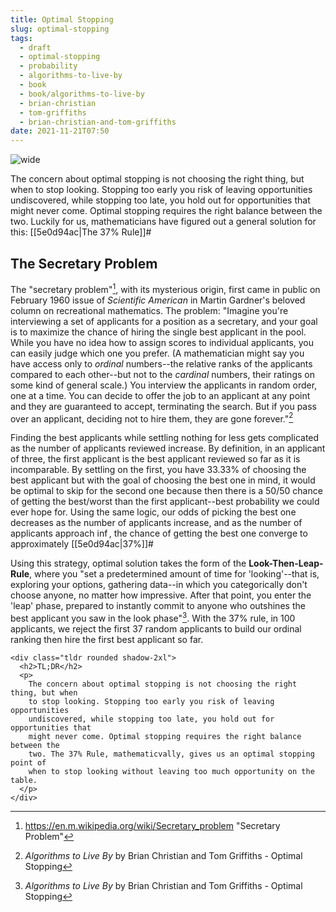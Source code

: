 ```yaml
---
title: Optimal Stopping
slug: optimal-stopping
tags:
  - draft
  - optimal-stopping
  - probability
  - algorithms-to-live-by
  - book
  - book/algorithms-to-live-by
  - brian-christian
  - tom-griffiths
  - brian-christian-and-tom-griffiths
date: 2021-11-21T07:50
---
```



![wide](https://upload.wikimedia.org/wikipedia/commons/thumb/c/c4/Secretary_problem_graphs.svg/1280px-Secretary_problem_graphs.svg.png "Image from Wikimedia Commons (cc)")

The concern about optimal stopping is not choosing the right thing, but when to
stop looking. Stopping too early you risk of leaving opportunities undiscovered,
while stopping too late, you hold out for opportunities that might never come.
Optimal stopping requires the right balance between the two. Luckily for us,
mathematicians have figured out a general solution for this:
[[5e0d94ac|The 37% Rule]]#

## The Secretary Problem

The "secretary problem"[^1], with its mysterious origin, first came in public on
February 1960 issue of _Scientific American_ in Martin Gardner's beloved column
on recreational mathematics. The problem: "Imagine you're interviewing a set of
applicants for a position as a secretary, and your goal is to maximize the
chance of hiring the single best applicant in the pool. While you have no idea
how to assign scores to individual applicants, you can easily judge which one
you prefer. (A mathematician might say you have access only to _ordinal_
numbers--the relative ranks of the applicants compared to each other--but not to
the _cardinal_ numbers, their ratings on some kind of general scale.) You
interview the applicants in random order, one at a time. You can decide to offer
the job to an applicant at any point and they are guaranteed to accept,
terminating the search. But if you pass over an applicant, deciding not to hire
them, they are gone forever."[^2]

Finding the best applicants while settling nothing for less gets complicated as
the number of applicants reviewed increase. By definition, in an applicant of
three, the first applicant is the best applicant reviewed so far as it is
incomparable. By settling on the first, you have 33.33% of choosing the best
applicant but with the goal of choosing the best one in mind, it would be
optimal to skip for the second one because then there is a 50/50 chance of
getting the best/worst than the first applicant--best probability we could ever
hope for. Using the same logic, our odds of picking the best one decreases as
the number of applicants increase, and as the number of applicants approach
$\inf$, the chance of getting the best one converge to approximately 
[[5e0d94ac|37%]]#

Using this strategy, optimal solution takes the form of the
**Look-Then-Leap-Rule**, where you "set a predetermined amount of time for
'looking'--that is, exploring your options, gathering data--in which you
categorically don't choose anyone, no matter how impressive. After that point,
you enter the 'leap' phase, prepared to instantly commit to anyone who outshines
the best applicant you saw in the look phase"[^2]. With the 37% rule, in 100
applicants, we reject the first 37 random applicants to build our ordinal
ranking then hire the first best applicant so far.


``` {=html}
<div class="tldr rounded shadow-2xl">
  <h2>TL;DR</h2>
  <p>
    The concern about optimal stopping is not choosing the right thing, but when
    to stop looking. Stopping too early you risk of leaving opportunities
    undiscovered, while stopping too late, you hold out for opportunities that
    might never come. Optimal stopping requires the right balance between the
    two. The 37% Rule, mathematicvally, gives us an optimal stopping point of
    when to stop looking without leaving too much opportunity on the table.
  </p>
</div>
```


[^1]: https://en.m.wikipedia.org/wiki/Secretary_problem "Secretary Problem"
[^2]: _Algorithms to Live By_ by Brian Christian and Tom Griffiths - Optimal Stopping
